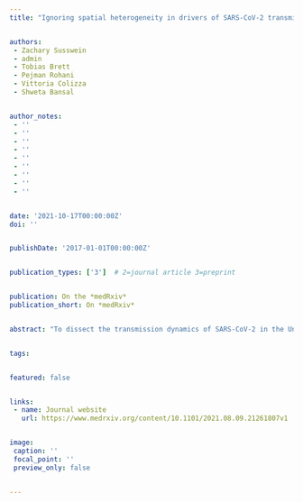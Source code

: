 ```yaml
---
title: "Ignoring spatial heterogeneity in drivers of SARS-CoV-2 transmission in the US will impede sustained elimination"


authors:
 - Zachary Susswein
 - admin
 - Tobias Brett
 - Pejman Rohani
 - Vittoria Colizza
 - Shweta Bansal


author_notes:
 - ''
 - ''
 - ''
 - ''
 - ''
 - ''
 - ''
 - ''
 - ''


date: '2021-10-17T00:00:00Z'
doi: ''


publishDate: '2017-01-01T00:00:00Z'


publication_types: ['3']  # 2=journal article 3=preprint


publication: On the *medRxiv*
publication_short: On *medRxiv*


abstract: "To dissect the transmission dynamics of SARS-CoV-2 in the United States, we integrate parallel streams of high-resolution data on contact, mobility, seasonality, vaccination and seroprevalence within a metapopulation network. We find the COVID-19 pandemic in the US is characterized by a geographically localized mosaic of transmission along an urban-rural gradient, with many outbreaks sustained by between-county transmission. We detect a dynamic tension between the spatial scale of public health interventions and population susceptibility as pre-pandemic contact is resumed. Further, we identify regions rendered particularly at risk from invasion by variants of concern due to spatial connectivity. These findings emphasize the public health importance of accounting for the hierarchy of spatial scales in transmission and the heterogeneous impacts of mobility on the landscape of contagion risk."


tags:


featured: false


links:
 - name: Journal website
   url: https://www.medrxiv.org/content/10.1101/2021.08.09.21261807v1


image:
 caption: ''
 focal_point: ''
 preview_only: false


---
```

